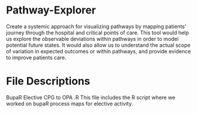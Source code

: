 # Pathway-Explorer
Create a systemic approach for visualizing pathways by mapping patients’ journey through the hospital and critical points of care.  This tool would help us explore the observable deviations within pathways in order to model potential future states. It would also allow us to understand the actual scope of variation in expected outcomes or within pathways, and provide evidence to improve patients care.



# File Descriptions
BupaR Elective CPG to OPA .R
  This file includes the R script where we worked on bupaR process maps for elective activity. 
